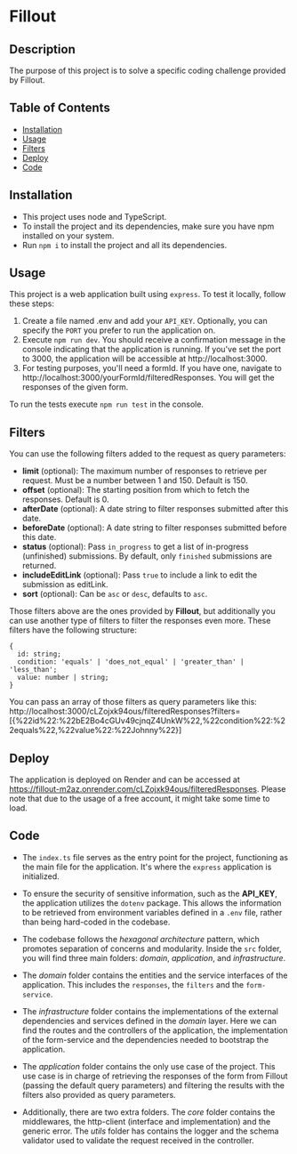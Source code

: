 # Fillout

## Description
The purpose of this project is to solve a specific coding challenge provided by Fillout.

## Table of Contents
- [Installation](#installation)
- [Usage](#usage)
- [Filters](#filters)
- [Deploy](#deploy)
- [Code](#code)

## Installation
 * This project uses node and TypeScript.
 * To install the project and its dependencies, make sure you have npm installed on your system.
 * Run `npm i` to install the project and all its dependencies.

## Usage
 This project is a web application built using `express`. To test it locally, follow these steps:

1. Create a file named .env and add your `API_KEY`. Optionally, you can specify the `PORT` you prefer to run the application on.
2. Execute `npm run dev`. You should receive a confirmation message in the console indicating that the application is running. If you've set the port to 3000, the application will be accessible at http://localhost:3000.
3. For testing purposes, you'll need a formId. If you have one, navigate to http://localhost:3000/yourFormId/filteredResponses. You will get the responses of the given form.

To run the tests execute `npm run test` in the console.

## Filters
You can use the following filters added to the request as query parameters:
* **limit** (optional): The maximum number of responses to retrieve per request. Must be a number between 1 and 150. Default is 150.
* **offset** (optional): The starting position from which to fetch the responses. Default is 0.
* **afterDate** (optional): A date string to filter responses submitted after this date.
* **beforeDate** (optional): A date string to filter responses submitted before this date.
* **status** (optional): Pass `in_progress` to get a list of in-progress (unfinished) submissions. By default, only `finished` submissions are returned.
* **includeEditLink** (optional): Pass `true` to include a link to edit the submission as editLink.
* **sort** (optional): Can be `asc` or `desc`, defaults to `asc`.

Those filters above are the ones provided by **Fillout**, but additionally you can use another type of filters to filter the responses even more. These filters have the following structure:

```
{
  id: string;
  condition: 'equals' | 'does_not_equal' | 'greater_than' | 'less_than';
  value: number | string;
}
```

You can pass an array of those filters as query parameters like this: http://localhost:3000/cLZojxk94ous/filteredResponses?filters=[{%22id%22:%22bE2Bo4cGUv49cjnqZ4UnkW%22,%22condition%22:%22equals%22,%22value%22:%22Johnny%22}]

## Deploy
The application is deployed on Render and can be accessed at https://fillout-m2az.onrender.com/cLZojxk94ous/filteredResponses. Please note that due to the usage of a free account, it might take some time to load.

## Code
- The `index.ts` file serves as the entry point for the project, functioning as the main file for the application. It's where the `express` application is initialized.

- To ensure the security of sensitive information, such as the **API_KEY**, the application utilizes the `dotenv` package. This allows the information to be retrieved from environment variables defined in a `.env` file, rather than being hard-coded in the codebase.

- The codebase follows the *hexagonal architecture* pattern, which promotes separation of concerns and modularity. Inside the `src` folder, you will find three main folders: *domain*, *application*, and *infrastructure*.

- The *domain* folder contains the entities and the service interfaces of the application. This includes the `responses`, the `filters` and the `form-service`.

- The *infrastructure* folder contains the implementations of the external dependencies and services defined in the *domain* layer. Here we can find the routes and the controllers of the application, the implementation of the form-service and the dependencies needed to bootstrap the application.

- The *application* folder contains the only use case of the project. This use case is in charge of retrieving the responses of the form from Fillout (passing the default query parameters) and filtering the results with the filters also provided as query parameters.

- Additionally, there are two extra folders. The *core* folder contains the middlewares, the http-client (interface and implementation) and the generic error. The *utils* folder has contains the logger and the schema validator used to validate the request received in the controller.